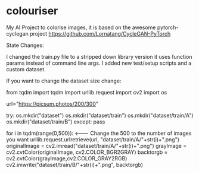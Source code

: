# colouriser
My AI Project to colorise images, it is based on the awesome pytorch-cyclegan project https://github.com/Lornatang/CycleGAN-PyTorch


State Changes:

I changed the train.py file to a stripped down library version it uses function params instead of command line args.
I added new test/setup scripts and a custom dataset.


If you want to change the dataset size change:

from tqdm import tqdm
import urllib.request
import cv2
import os

url="https://picsum.photos/200/300"

try:
    os.mkdir("dataset")
    os.mkdir("dataset/train")
    os.mkdir("dataset/train/A")
    os.mkdir("dataset/train/B")
except:
    pass

for i in tqdm(range(0,500)): <--- Change the 500 to the number of images you want
    urllib.request.urlretrieve(url, "dataset/train/A/"+str(i)+".png")
    originalImage = cv2.imread("dataset/train/A/"+str(i)+".png")
    grayImage = cv2.cvtColor(originalImage, cv2.COLOR_BGR2GRAY)
    backtorgb = cv2.cvtColor(grayImage,cv2.COLOR_GRAY2RGB)
    cv2.imwrite("dataset/train/B/"+str(i)+".png", backtorgb)
